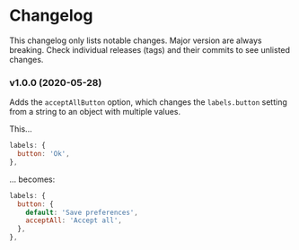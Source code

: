 # Changelog

This changelog only lists notable changes. Major version are always breaking. Check individual releases (tags) and their commits to see unlisted changes.


### v1.0.0 (2020-05-28)

Adds the `acceptAllButton` option, which changes the `labels.button` setting from a string to an object with multiple values.

This...

```js
labels: {
  button: 'Ok',
},
```

... becomes:

```js
labels: {
  button: {
    default: 'Save preferences',
    acceptAll: 'Accept all',
  },
},
```
